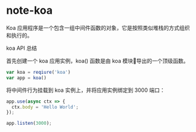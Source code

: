 # note-koa

Koa 应用程序是一个包含一组中间件函数的对象，它是按照类似堆栈的方式组织和执行的。

koa API 总结

首先创建一个 koa 应用实例，koa() 函数是由 koa 模块导出的一个顶级函数。

```js
var koa = reqiure('koa')
var app = koa()
```

将中间件行为挂载到 koa 实例上，并将应用实例绑定到 3000 端口：

```js
app.use(async ctx => {
  ctx.body = 'Hello World';
});

app.listen(3000);
```